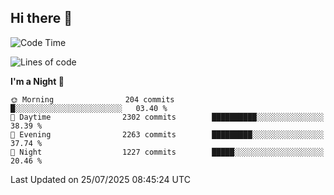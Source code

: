 ## Hi there 👋

<!--
**Wangmerlyn/Wangmerlyn** is a ✨ _special_ ✨ repository because its `README.md` (this file) appears on your GitHub profile.

Here are some ideas to get you started:

- 🔭 I’m currently working on ...
- 🌱 I’m currently learning ...
- 👯 I’m looking to collaborate on ...
- 🤔 I’m looking for help with ...
- 💬 Ask me about ...
- 📫 How to reach me: ...
- 😄 Pronouns: ...
- ⚡ Fun fact: ...
-->
<!--START_SECTION:waka-->
![Code Time](http://img.shields.io/badge/Code%20Time-442%20hrs%208%20mins-blue)

![Lines of code](https://img.shields.io/badge/From%20Hello%20World%20I%27ve%20Written-39.3%20million%20lines%20of%20code-blue)

**I'm a Night 🦉** 

```text
🌞 Morning                204 commits         █░░░░░░░░░░░░░░░░░░░░░░░░   03.40 % 
🌆 Daytime                2302 commits        ██████████░░░░░░░░░░░░░░░   38.39 % 
🌃 Evening                2263 commits        █████████░░░░░░░░░░░░░░░░   37.74 % 
🌙 Night                  1227 commits        █████░░░░░░░░░░░░░░░░░░░░   20.46 % 
```



 Last Updated on 25/07/2025 08:45:24 UTC
<!--END_SECTION:waka-->
